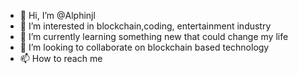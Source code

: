 - 👋 Hi, I’m @Alphinjl
- 👀 I’m interested in blockchain,coding, entertainment industry
- 🌱 I’m currently learning something new that could change my life
- 💞️ I’m looking to collaborate on blockchain based technology
- 📫 How to reach me

<!---
Alphinjl/Alphinjl is a ✨ special ✨ repository because its `README.md` (this file) appears on your GitHub profile.
You can click the Preview link to take a look at your changes.
--->
